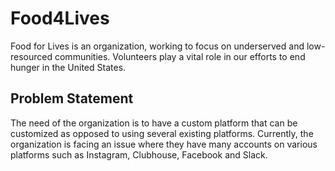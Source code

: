 # Food4Lives

Food for Lives is an organization, working to focus on underserved and low-resourced communities. Volunteers play a vital role in our efforts to end hunger in the United States.

## Problem Statement
The need of the organization is to have a custom platform that can be customized as opposed to using several existing platforms. Currently, the organization is facing an issue where they have many accounts on various platforms such as Instagram, Clubhouse, Facebook and Slack.
